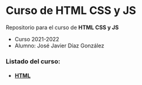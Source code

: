 # Curso de HTML CSS y JS

Repositorio para el curso de **HTML CSS y JS**
- Curso 2021-2022
- Alumno: José Javier Díaz González

### Listado del curso:
- #### [HTML]()